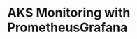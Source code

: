 # AKS Monitoring with PrometheusGrafana                                                                                                                                                                                                                                                                                                                                                                                                                                                                                                                           
